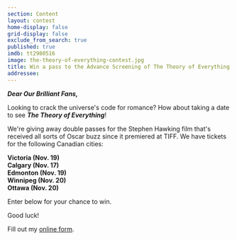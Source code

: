 ```yaml
---
section: Content
layout: contest
home-display: false
grid-display: false
exclude_from_search: true
published: true
imdb: tt2980516
image: the-theory-of-everything-contest.jpg
title: Win a pass to the Advance Screening of The Theory of Everything!
addressee: 
---
```

**_Dear Our Brilliant Fans,_**

Looking to crack the universe's code for romance?  How about taking a date to see **_The Theory of Everything_**!

We're giving away double passes for the Stephen Hawking film that's received all sorts of Oscar buzz since it premiered at TIFF. We have tickets for the following Canadian cities:

**Victoria (Nov. 19)**  
**Calgary (Nov. 17)**  
**Edmonton (Nov. 19)**  
**Winnipeg (Nov. 20)**  
**Ottawa (Nov. 20)**

Enter below for your chance to win.

Good luck!

<div id="wufoo-xhyjt3b07e8cni">
Fill out my <a href="https://dearcastandcrew.wufoo.com/forms/xhyjt3b07e8cni">online form</a>.
</div>
<script type="text/javascript">var xhyjt3b07e8cni;(function(d, t) {
var s = d.createElement(t), options = {
'userName':'dearcastandcrew',
'formHash':'xhyjt3b07e8cni',
'autoResize':true,
'height':'485',
'async':true,
'host':'wufoo.com',
'header':'show',
'ssl':FALSE};
s.src = ('https:' == d.location.protocol ? 'https://' : 'http://') + 'www.wufoo.com/scripts/embed/form.js';
s.onload = s.onreadystatechange = function() {
var rs = this.readyState; if (rs) if (rs != 'complete') if (rs != 'loaded') return;
try { xhyjt3b07e8cni = new WufooForm();xhyjt3b07e8cni.initialize(options);xhyjt3b07e8cni.display(); } catch (e) {}};
var scr = d.getElementsByTagName(t)[0], par = scr.parentNode; par.insertBefore(s, scr);
})(document, 'script');</script>